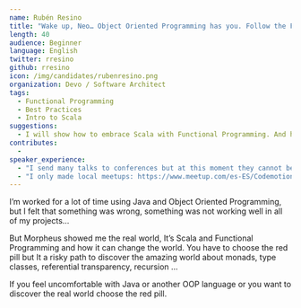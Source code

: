 ```yaml
---
name: Rubén Resino
title: "Wake up, Neo… Object Oriented Programming has you. Follow the Functional Programming. Knock, knock, Neo."
length: 40
audience: Beginner
language: English
twitter: rresino
github: rresino
icon: /img/candidates/rubenresino.png
organization: Devo / Software Architect
tags:
  - Functional Programming
  - Best Practices
  - Intro to Scala
suggestions:
  - I will show how to embrace Scala with Functional Programming. And how to survive to the hard learning curve of Functional Programming.
contributes:
  - 
speaker_experience:
  - "I send many talks to conferences but at this moment they cannot be selected: https://madrid2018.codemotionworld.com/es/ https://t3chfest.uc3m.es/2018/?lang=es"
  - "I only made local meetups: https://www.meetup.com/es-ES/Codemotion-Espana/events/255450342/"
---
```

I’m worked for a lot of time using Java and Object Oriented Programming, but I felt that something was wrong, something was not working well in all of my projects…

But Morpheus showed me the real world, It’s Scala and Functional Programming and how it can change the world. You have to choose the red pill but It a risky path to discover the amazing world about monads, type classes, referential transparency, recursion …

If you feel uncomfortable with Java or another OOP language or you want to discover the real world choose the red pill.
